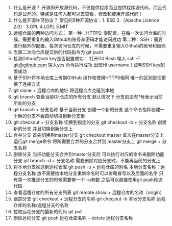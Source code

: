 1. 什么是开源？
   开源即开放源代码，不仅提供程序而且提供程序源代码，而且代码是公开的。特点是任何人都可以去查看，修改和使用开源代码！
2. 什么是开源许可协议？
   常见的5种开源协议：1. B5D  2.（Apache Licence 2.0） 3.GPL  4.LGPL   5.MIT
3. 远程仓库的两种访问方式：
   第一种：HTTPS: 零配置，在每一次访问仓库的时候，需要重复的输入Github的账号和密码才能访问成功
   第二种：SSH：需要进行额外的配置，每次访问仓库的时候，不需要重复输入Github的账号和密码
4. 当第二次向仓库提交新的代码指令为   git push
5. 检测Github的ssh key是否配置成功：
   打开Git Bash 输入 ssh -T git@github.com
   输入yes 命令执行成功 出现Hi username！证明SSH key配置成功
6. 基于SSH将本地仓库上传到GitHub
   操作和使用HTTPS相同 唯一的区别是把更换了连接方式
7. git clone + 远程仓库的地址 将远程仓库克隆到本地
8. git branch 查看当前Git仓库的所有分支  默认情况下  分支前面有*号表示当前所处的分支
9. git branch + 分支名称 基于当前分支  创建一个新的分支  这个命令指挥创建一个新的分支不会自动切换到新分支里
10. git checkout + 分支名称  切换到指定的分支
   git checkout -b + 分支名称  创建新的分支 并且切换到新分支上
11. 合并分支
    首先切换到master分支 git checkout master
    其次在master分支上运行git merge命令 将所需要合并的分支合并到 master分支上  git merge + 分支名称
12. 删除分支  当把功能分支合并到master分支后 可以执行对应的命令来删除功能分支
    git branch -d + 分支名称  需要删除对应分支时，不能再当前的分支上
13. 将本地分支推送到远程仓库
    git push -u + 远程仓库的别名 本地分支名称：远程分支名称
    放不需要给本地分支重新命名时可以省略冒号以及后面的名字
    只有第一次推送分支的时候需要带一个 -u参数  之后可以直接使用git push推送代码
14. 查看远程仓库的所有分支列表
    git remote show + 远程仓库的名称（origin）    
15. 跟踪分支
    git checkout +  远程分支的名称
    git checjout -b 本地分支名称 远程仓库的名称/远程分支的名称
16. 拉取远程分支的最新的代码  git pull
17. 删除远程分支
    git push 远程仓库名称 --delete 远程分支名称

